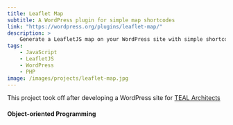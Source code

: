 ```yaml
---
title: Leaflet Map
subtitle: A WordPress plugin for simple map shortcodes
link: "https://wordpress.org/plugins/leaflet-map/"
description: >
    Generate a LeafletJS map on your WordPress site with simple shortcodes
tags:
    - JavaScript
    - LeafletJS
    - WordPress
    - PHP
image: /images/projects/leaflet-map.jpg
---
```


This project took off after developing a WordPress site for [TEAL Architects](http://tealarchitects.com/) 

#### Object-oriented Programming